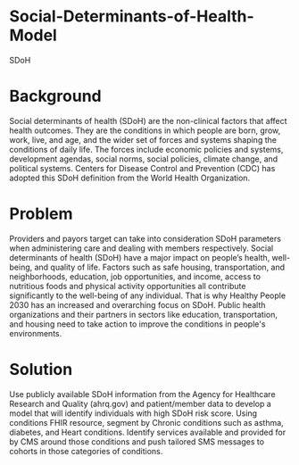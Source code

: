 # Social-Determinants-of-Health-Model
SDoH
# Background
Social determinants of health (SDoH) are the non-clinical factors that affect health outcomes. They are the conditions in which people are born, grow, work, live, and age, and the wider set of forces and systems shaping the conditions of daily life. The forces include economic policies and systems, development agendas, social norms, social policies, climate change, and political systems. Centers for Disease Control and Prevention (CDC) has adopted this SDoH definition from the World Health Organization.
# Problem
Providers and payors target can take into consideration SDoH parameters when administering care and dealing with members respectively. Social determinants of health (SDoH) have a major impact on people’s health, well-being, and quality of life. Factors such as safe housing, transportation, and neighborhoods, education, job opportunities, and income, access to nutritious foods and physical activity opportunities all contribute significantly to the well-being of any individual. That is why Healthy People 2030 has an increased and overarching focus on SDoH.
Public health organizations and their partners in sectors like education, transportation, and housing need to take action to improve the conditions in people's environments. 
# Solution
Use publicly available SDoH information from the Agency for Healthcare Research and Quality (ahrq.gov) and patient/member data to develop a model that will identify individuals with high SDoH risk score. Using conditions FHIR resource, segment by Chronic conditions such as asthma, diabetes, and Heart conditions. Identify services available and provided for by CMS around those conditions and push tailored SMS messages to cohorts in those categories of conditions.
